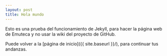 ```yaml
---
layout: post
title: Hola mundo
---
```

Esto es una prueba del funcionamiento de Jekyll, para hacer la página web de Emuteca y no usar la wiki del proyecto de GitHub.

Puede volver a la [página de inicio]({{ site.baseurl }}/), para continuar tus andanzas.